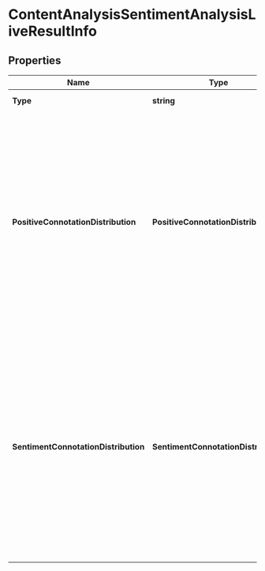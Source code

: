 # ContentAnalysisSentimentAnalysisLiveResultInfo


## Properties

| Name | Type | Description | Notes |
|------------ | ------------- | ------------- | -------------|
**Type** | **string** | type of element |[optional]|
**PositiveConnotationDistribution** | **PositiveConnotationDistribution** | citation distribution by sentiment connotation types<br>contains objects with citation counts and relevant data distributed by types of sentiments (sentiment polarity);<br>possible sentiment connotation types: positive, negative, neutral |[optional]|
**SentimentConnotationDistribution** | **SentimentConnotationDistribution** | citation distribution by sentiment connotations<br>contains objects with citation counts and relevant data distributed by sentiments (emotional reactions);<br>possible sentiment connotation types: anger, happiness, love, sadness, share, fun |[optional]|